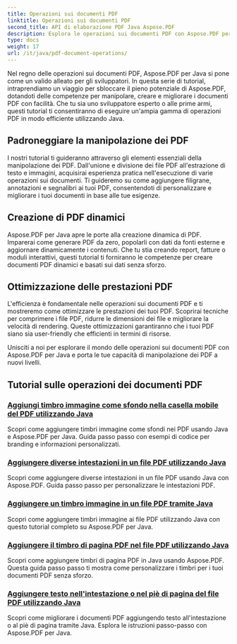```yaml
---
title: Operazioni sui documenti PDF
linktitle: Operazioni sui documenti PDF
second_title: API di elaborazione PDF Java Aspose.PDF
description: Esplora le operazioni sui documenti PDF con Aspose.PDF per Java. Impara a manipolare, creare e migliorare i PDF senza problemi in Java.
type: docs
weight: 17
url: /it/java/pdf-document-operations/
---
```


Nel regno delle operazioni sui documenti PDF, Aspose.PDF per Java si pone come un valido alleato per gli sviluppatori. In questa serie di tutorial, intraprendiamo un viaggio per sbloccare il pieno potenziale di Aspose.PDF, dotandoti delle competenze per manipolare, creare e migliorare i documenti PDF con facilità. Che tu sia uno sviluppatore esperto o alle prime armi, questi tutorial ti consentiranno di eseguire un'ampia gamma di operazioni PDF in modo efficiente utilizzando Java.

## Padroneggiare la manipolazione dei PDF

I nostri tutorial ti guideranno attraverso gli elementi essenziali della manipolazione dei PDF. Dall'unione e divisione dei file PDF all'estrazione di testo e immagini, acquisirai esperienza pratica nell'esecuzione di varie operazioni sui documenti. Ti guideremo su come aggiungere filigrane, annotazioni e segnalibri ai tuoi PDF, consentendoti di personalizzare e migliorare i tuoi documenti in base alle tue esigenze.

## Creazione di PDF dinamici

Aspose.PDF per Java apre le porte alla creazione dinamica di PDF. Imparerai come generare PDF da zero, popolarli con dati da fonti esterne e aggiornare dinamicamente i contenuti. Che tu stia creando report, fatture o moduli interattivi, questi tutorial ti forniranno le competenze per creare documenti PDF dinamici e basati sui dati senza sforzo.

## Ottimizzazione delle prestazioni PDF

L'efficienza è fondamentale nelle operazioni sui documenti PDF e ti mostreremo come ottimizzare le prestazioni dei tuoi PDF. Scoprirai tecniche per comprimere i file PDF, ridurre le dimensioni dei file e migliorare la velocità di rendering. Queste ottimizzazioni garantiranno che i tuoi PDF siano sia user-friendly che efficienti in termini di risorse.

Unisciti a noi per esplorare il mondo delle operazioni sui documenti PDF con Aspose.PDF per Java e porta le tue capacità di manipolazione dei PDF a nuovi livelli.

## Tutorial sulle operazioni dei documenti PDF
### [Aggiungi timbro immagine come sfondo nella casella mobile del PDF utilizzando Java](./add-image-stamp-as-background-in-floating-box-of-pdf-using-java/)
Scopri come aggiungere timbri immagine come sfondi nei PDF usando Java e Aspose.PDF per Java. Guida passo passo con esempi di codice per branding e informazioni personalizzati.
### [Aggiungere diverse intestazioni in un file PDF utilizzando Java](./adding-different-headers-in-one-pdf-file-using-java/)
Scopri come aggiungere diverse intestazioni in un file PDF usando Java con Aspose.PDF. Guida passo passo per personalizzare le intestazioni PDF.
### [Aggiungere un timbro immagine in un file PDF tramite Java](./adding-image-stamp-in-pdf-file-using-java/)
Scopri come aggiungere timbri immagine ai file PDF utilizzando Java con questo tutorial completo su Aspose.PDF per Java.
### [Aggiungere il timbro di pagina PDF nel file PDF utilizzando Java](./adding-pdf-page-stamp-in-pdf-file-using-java/)
Scopri come aggiungere timbri di pagina PDF in Java usando Aspose.PDF. Questa guida passo passo ti mostra come personalizzare i timbri per i tuoi documenti PDF senza sforzo.
### [Aggiungere testo nell'intestazione o nel piè di pagina del file PDF utilizzando Java](./adding-text-in-header-or-footer-of-pdf-file-using-java/)
Scopri come migliorare i documenti PDF aggiungendo testo all'intestazione o al piè di pagina tramite Java. Esplora le istruzioni passo-passo con Aspose.PDF per Java.